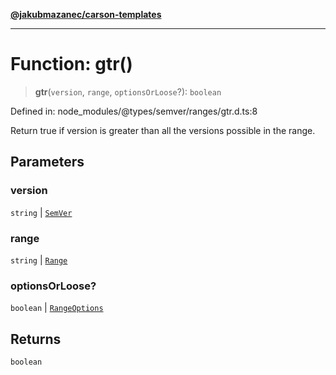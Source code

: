 [**@jakubmazanec/carson-templates**](../../../README.md)

---

# Function: gtr()

> **gtr**(`version`, `range`, `optionsOrLoose`?): `boolean`

Defined in: node_modules/@types/semver/ranges/gtr.d.ts:8

Return true if version is greater than all the versions possible in the range.

## Parameters

### version

`string` | [`SemVer`](../classes/SemVer.md)

### range

`string` | [`Range`](../classes/Range.md)

### optionsOrLoose?

`boolean` | [`RangeOptions`](../interfaces/RangeOptions.md)

## Returns

`boolean`
